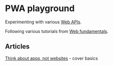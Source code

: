 # PWA playground

Experimenting with various [Web APIs](https://developer.mozilla.org/en/docs/Web/API).

Following various tutorials from [Web fundamentals](https://developers.google.com/web/fundamentals/).

## Articles

[Think about apps, not websites](https://medium.com/@kalin.chernev/think-about-apps-not-websites-13757f9736de) - cover basics